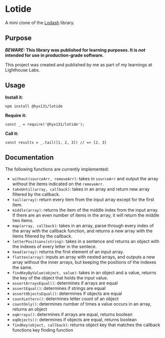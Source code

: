 # Lotide

A mini clone of the [Lodash](https://lodash.com) library.

## Purpose

**_BEWARE:_ This library was published for learning purposes. It is _not_ intended for use in production-grade software.**

This project was created and published by me as part of my learnings at Lighthouse Labs. 

## Usage

**Install it:**

`npm install @hyx131/lotide`

**Require it:**

`const _ = require('@hyx131/lotide');`

**Call it:**

`const results = _.tail([1, 2, 3]) // => [2, 3]`

## Documentation

The following functions are currently implemented:

* `without(sourceArr, removeArr)`: takes in `sourceArr` and output the array without the items indicated on the `removeArr`.
* `takeUntil(array, callback)`: takes in an array and return new array filtered by the callback.
* `tail(array)`: return every item from the input array except for the first item.
* `middle(array)`: returns the item of the middle index from the input array. If there are an even number of items in the array, it will return the middle two items.
* `map(array, callback)`: takes in an array, parse through every index of the array with the callback function, and returns a new array with the items filtered by the callback.
* `letterPositions(string)`: takes in a sentence and returns an object with the indexes of every letter in the sentece.
* `head(array)`: returns the first element of an input array.
* `flatten(array)`: inputs an array with nested arrays, and outputs a new array without the inner arrays, but keeping the positions of the indexes the same.
* `findKeyByValue(object, value)`: takes in an object and a value, returns the key of the object that holds the input value.
* `assertArraysEqual()`: determines if arrays are equal
* `assertEqual()`: determines if strings are equal
* `assertObjectsEqual()`: determines if objects are equal
* `countLetters()`: determines letter count of an object
* `countOnly()`: determines number of times a value occurs in an array, returns an object
* `eqArrays()`: determines if arrays are equal, returns boolean
* `eqObjects()`: determines if objects are equal, returns boolean
* `findKey(object, callback)`: returns object key that matches the callback functions key finding function
